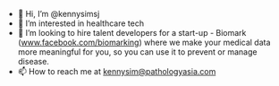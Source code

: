 - 👋 Hi, I’m @kennysimsj
- 👀 I’m interested in healthcare tech
- 💞️ I’m looking to hire talent developers for a start-up - Biomark (www.facebook.com/biomarking) where we make your medical data more meaningful for you, so you can use it to prevent or manage disease.
- 📫 How to reach me at kennysim@pathologyasia.com

<!---
kennysimsj/kennysimsj is a ✨ special ✨ repository because its `README.md` (this file) appears on your GitHub profile.
You can click the Preview link to take a look at your changes.
--->
